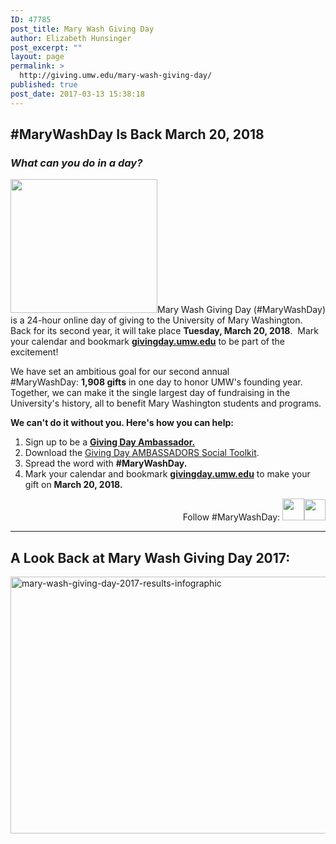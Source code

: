 ```yaml
---
ID: 47785
post_title: Mary Wash Giving Day
author: Elizabeth Hunsinger
post_excerpt: ""
layout: page
permalink: >
  http://giving.umw.edu/mary-wash-giving-day/
published: true
post_date: 2017-03-13 15:38:18
---
```

<h2>#MaryWashDay Is Back March 20, 2018</h2>
<h3><em>What can you do in a day?</em></h3>
<a href="https://givingday.umw.edu/giving-day/4999"><img class="alignleft wp-image-48097" src="http://giving.umw.edu/wp-content/uploads/2018/02/MaryWashDay_vert_rgb_hires-300x273.jpg" alt="" width="235" height="214" /></a>Mary Wash Giving Day (#MaryWashDay) is a 24-hour online day of giving to the University of Mary Washington. Back for its second year, it will take place <strong>Tuesday, March 20, 2018</strong>.  Mark your calendar and bookmark <a href="https://givingday.umw.edu/giving-day/4999"><strong>givingday.umw.edu</strong></a> to be part of the excitement!

We have set an ambitious goal for our second annual #MaryWashDay: <strong>1,908 gifts</strong> in one day to honor UMW's founding year. Together, we can make it the single largest day of fundraising in the University's history, all to benefit Mary Washington students and programs.

<strong>We can't do it without you. Here's how you can help:</strong>
<ol>
 	<li>Sign up to be a <a href="https://givingday.umw.edu/giving-day/4999/signup"><strong>Giving Day Ambassador.</strong></a></li>
 	<li>Download the <a href="http://giving.umw.edu/wp-content/uploads/2018/02/Giving-Day-AMBASSADORS-Social-Toolkit.pdf">Giving Day AMBASSADORS Social Toolkit</a>.</li>
 	<li>Spread the word with <strong>#MaryWashDay.</strong></li>
 	<li>Mark your calendar and bookmark <a href="https://givingday.umw.edu/"><strong>givingday.umw.edu</strong></a> to make your gift on <strong>March 20, 2018. </strong></li>
</ol>
<p style="text-align: right">Follow #MaryWashDay: <a href="https://www.facebook.com/mwgivingday"><img class="wp-image-48098 alignright" src="http://giving.umw.edu/wp-content/uploads/2018/02/facebook-f-no-bg-crop-150x150.jpg" alt="" width="35" height="35" /></a><a href="https://twitter.com/mwgivingday"><img class="alignright wp-image-48099" src="http://giving.umw.edu/wp-content/uploads/2018/02/twitter-150x150.jpg" alt="" width="34" height="34" /></a></p>


<hr />

<h2><strong>A Look Back at Mary Wash Giving Day 2017: </strong></h2>
<img class="aligncenter wp-image-47802" src="https://giving.umw.edu/wp-content/uploads/2017/03/Mary-Wash-Giving-Day-2017-results-infographic.jpg" alt="mary-wash-giving-day-2017-results-infographic" width="532" height="411" />